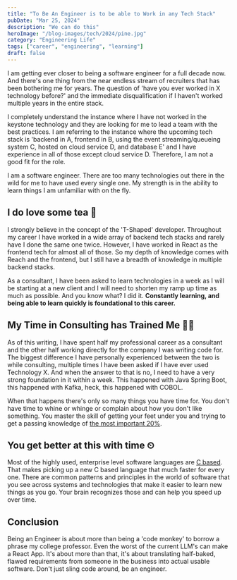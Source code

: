 ```yaml
---
title: "To Be An Engineer is to be able to Work in any Tech Stack"
pubDate: "Mar 25, 2024"
description: "We can do this"
heroImage: "/blog-images/tech/2024/pine.jpg"
category: "Engineering Life"
tags: ["career", "engineering", "learning"]
draft: false
---
```

I am getting ever closer to being a software engineer for a full decade now. And there's one thing from the near endless stream of recruiters that has been bothering me for years. The question of 'have you ever worked in X technology before?' and the immediate disqualification if I haven't worked multiple years in the entire stack.

I completely understand the instance where I have not worked in the keystone technology and they are looking for me to lead a team with the best practices. I am referring to the instance where the upcoming tech stack is 'backend in A, frontend in B, using the event streaming/queueing system C, hosted on cloud service D, and database E' and I have experience in all of those except cloud service D. Therefore, I am not a good fit for the role.

I am a software engineer. There are too many technologies out there in the wild for me to have used every single one. My strength is in the ability to learn things I am unfamiliar with on the fly.

## I do love some tea 🍵

I strongly believe in the concept of the 'T-Shaped' developer. Throughout my career I have worked in a wide array of backend tech stacks and rarely have I done the same one twice. However, I have worked in React as the frontend tech for almost all of those. So my depth of knowledge comes with Reach and the frontend, but I still have a breadth of knowledge in multiple backend stacks.

As a consultant, I have been asked to learn technologies in a week as I will be starting at a new client and I will need to shorten my ramp up time as much as possible. And you know what? I did it. **Constantly learning, and being able to learn quickly is foundational to this career.**

## My Time in Consulting has Trained Me 🏃‍♂️

As of this writing, I have spent half my professional career as a consultant and the other half working directly for the company I was writing code for. The biggest difference I have personally experienced between the two is while consulting, multiple times I have been asked if I have ever used Technology X. And when the answer to that is no, I need to have a very strong foundation in it within a week. This happened with Java Spring Boot, this happened with Kafka, heck, this happened with COBOL.

When that happens there's only so many things you have time for. You don't have time to whine or whinge or complain about how you don't like something. You master the skill of getting your feet under you and trying to get a passing knowledge of [the most important 20%](https://en.wikipedia.org/wiki/Pareto_principle).

## You get better at this with time ⏲

Most of the highly used, enterprise level software languages are [C based](https://en.wikipedia.org/wiki/C_(programming_language)). That makes picking up a new C based language that much faster for every one. There are common patterns and principles in the world of software that you see across systems and technologies that make it easier to learn new things as you go. Your brain recognizes those and can help you speed up over time.

## Conclusion

Being an Engineer is about more than being a 'code monkey' to borrow a phrase my college professor. Even the worst of the current LLM's can make a React App. It's about more than that, it's about translating half-baked, flawed requirements from someone in the business into actual usable software. Don't just sling code around, be an engineer.
